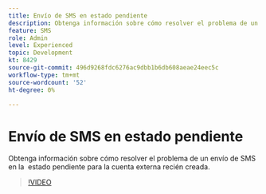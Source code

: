 ```yaml
---
title: Envío de SMS en estado pendiente
description: Obtenga información sobre cómo resolver el problema de un envío de SMS en la  estado pendiente para la cuenta externa recién creada.
feature: SMS
role: Admin
level: Experienced
topic: Development
kt: 8429
source-git-commit: 496d9268fdc6276ac9dbb1b6db608aeae24eec5c
workflow-type: tm+mt
source-wordcount: '52'
ht-degree: 0%

---
```



# Envío de SMS en estado pendiente

Obtenga información sobre cómo resolver el problema de un envío de SMS en la  estado pendiente para la cuenta externa recién creada.

>[!VIDEO](https://video.tv.adobe.com/v/335986?quality=12)
